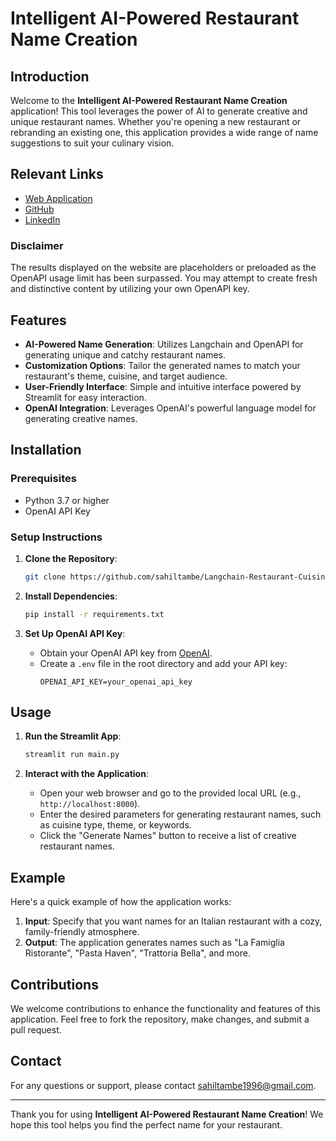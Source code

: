 # Intelligent AI-Powered Restaurant Name Creation

## Introduction
Welcome to the **Intelligent AI-Powered Restaurant Name Creation** application! This tool leverages the power of AI to generate creative and unique restaurant names. Whether you're opening a new restaurant or rebranding an existing one, this application provides a wide range of name suggestions to suit your culinary vision.


## Relevant Links

- [Web Application](https://langchain-restaurant-cuisine-ideas-djdm2ady5ekypxg8uvuynf.streamlit.app//)
- [GitHub](https://github.com/sahiltambe/Langchain-Restaurant-Cuisine-Ideas/)
- [LinkedIn](https://www.linkedin.com/in/sahiltambe13//)


### Disclaimer

The results displayed on the website are placeholders or preloaded as the OpenAPI usage limit has been surpassed. You may attempt to create fresh and distinctive content by utilizing your own OpenAPI key.


## Features
- **AI-Powered Name Generation**: Utilizes Langchain and OpenAPI for generating unique and catchy restaurant names.
- **Customization Options**: Tailor the generated names to match your restaurant's theme, cuisine, and target audience.
- **User-Friendly Interface**: Simple and intuitive interface powered by Streamlit for easy interaction.
- **OpenAI Integration**: Leverages OpenAI's powerful language model for generating creative names.

## Installation

### Prerequisites
- Python 3.7 or higher
- OpenAI API Key

### Setup Instructions
1. **Clone the Repository**:
    ```bash
    git clone https://github.com/sahiltambe/Langchain-Restaurant-Cuisine-Ideas.git
    ```

2. **Install Dependencies**:
    ```bash
    pip install -r requirements.txt
    ```

3. **Set Up OpenAI API Key**:
    - Obtain your OpenAI API key from [OpenAI](https://www.openai.com).
    - Create a `.env` file in the root directory and add your API key:
      ```env
      OPENAI_API_KEY=your_openai_api_key
      ```

## Usage
1. **Run the Streamlit App**:
    ```bash
    streamlit run main.py
    ```

2. **Interact with the Application**:
    - Open your web browser and go to the provided local URL (e.g., `http://localhost:8000`).
    - Enter the desired parameters for generating restaurant names, such as cuisine type, theme, or keywords.
    - Click the "Generate Names" button to receive a list of creative restaurant names.

## Example
Here's a quick example of how the application works:

1. **Input**: Specify that you want names for an Italian restaurant with a cozy, family-friendly atmosphere.
2. **Output**: The application generates names such as "La Famiglia Ristorante", "Pasta Haven", "Trattoria Bella", and more.

## Contributions
We welcome contributions to enhance the functionality and features of this application. Feel free to fork the repository, make changes, and submit a pull request.


## Contact
For any questions or support, please contact [sahiltambe1996@gmail.com](mailto:sahiltambe1996@gmail.com).

---

Thank you for using **Intelligent AI-Powered Restaurant Name Creation**! We hope this tool helps you find the perfect name for your restaurant.
